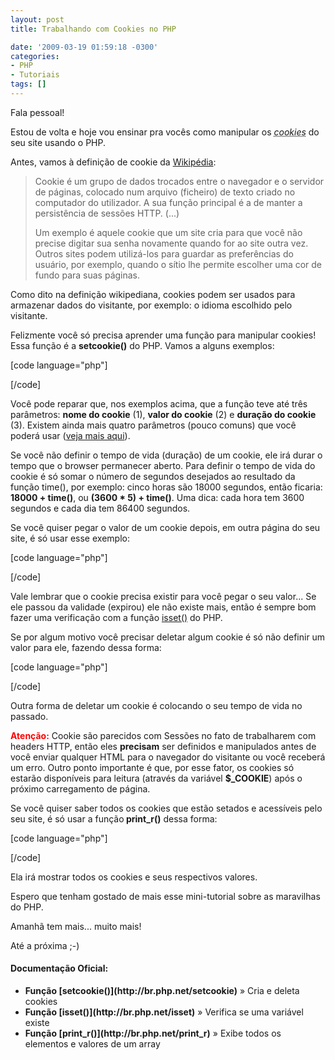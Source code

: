 ```yaml
---
layout: post
title: Trabalhando com Cookies no PHP

date: '2009-03-19 01:59:18 -0300'
categories:
- PHP
- Tutoriais
tags: []
---
```

Fala pessoal!

Estou de volta e hoje vou ensinar pra vocês como manipular os <abbr title="Cookie é um grupo de dados trocados entre o navegador e o servidor de páginas, colocado num arquivo (ficheiro) de texto criado no computador do utilizador."><em>cookies</em></abbr> do seu site usando o PHP.

Antes, vamos à definição de cookie da [Wikipédia](http://pt.wikipedia.org/wiki/Cookies):

<blockquote>Cookie é um grupo de dados trocados entre o navegador e o servidor de páginas, colocado num arquivo (ficheiro) de texto criado no computador do utilizador. A sua função principal é a de manter a persistência de sessões HTTP. (...)

Um exemplo é aquele cookie que um site cria para que você não precise digitar sua senha novamente quando for ao site outra vez. Outros sites podem utilizá-los para guardar as preferências do usuário, por exemplo, quando o sítio lhe permite escolher uma cor de fundo para suas páginas.
</blockquote>
Como dito na definição wikipediana, cookies podem ser usados para armazenar dados do visitante, por exemplo: o idioma escolhido pelo visitante.

Felizmente você só precisa aprender uma função para manipular cookies! Essa função é a <strong>setcookie()</strong> do PHP. Vamos a alguns exemplos:


[code language="php"]
<?php

// Cria um cookie chamado 'usuario' com o valor 'Fulano'
setcookie('usuario', 'Fulano');

// Cria o mesmo cookie acima só que irá durar três dias
setcookie('usuario', 'Fulano', (time() + (3 * 24 * 3600)));

// Cria o novo cookie para durar duas horas
setcookie('nome', 'Ciclano', (time() + (2 * 3600)));

?>
[/code]

Você pode reparar que, nos exemplos acima, que a função teve até três parâmetros: <strong>nome do cookie</strong> (1), <strong>valor do cookie</strong> (2) e <strong>duração do cookie</strong> (3). Existem ainda mais quatro parâmetros (pouco comuns) que você poderá usar ([veja mais aqui](http://us.php.net/setcookie)).

Se você não definir o tempo de vida (duração) de um cookie, ele irá durar o tempo que o browser permanecer aberto. Para definir o tempo de vida do cookie é só somar o número de segundos desejados ao resultado da função time(), por exemplo: cinco horas são 18000 segundos, então ficaria: <strong>18000 + time()</strong>, ou <strong>(3600 * 5) + time()</strong>. Uma dica: cada hora tem 3600 segundos e cada dia tem 86400 segundos.

Se você quiser pegar o valor de um cookie depois, em outra página do seu site, é só usar esse exemplo:


[code language="php"]
<?php

// Pega o valor do Cookie 'usuario' definido anteriormente:
$valor = $_COOKIE['usuario']; // Fulano

// Pega o valor do Cookie 'nome' definido anteriormente:
$valor = $_COOKIE['nome']; // Ciclano

?>
[/code]

Vale lembrar que o cookie precisa existir para você pegar o seu valor... Se ele passou da validade (expirou) ele não existe mais, então é sempre bom fazer uma verificação com a função [isset()](http://br2.php.net/manual/pt_BR/function.isset.php) do PHP.

Se por algum motivo você precisar deletar algum cookie é só não definir um valor para ele, fazendo dessa forma:


[code language="php"]
<?php

// Deleta o cookie definido anteriormente
setcookie('usuario');

?>
[/code]

Outra forma de deletar um cookie é colocando o seu tempo de vida no passado.

<span style="color: #ff0000;"><strong>Atenção:</strong></span> Cookie são parecidos com Sessões no fato de trabalharem com headers HTTP, então eles <strong>precisam</strong> ser definidos e manipulados antes de você enviar qualquer HTML para o navegador do visitante ou você receberá um erro. Outro ponto importante é que, por esse fator, os cookies só estarão disponíveis para leitura (através da variável <strong>$_COOKIE</strong>) após o próximo carregamento de página.

Se você quiser saber todos os cookies que estão setados e acessíveis pelo seu site, é só usar a função<strong> print_r()</strong> dessa forma:


[code language="php"]
<?php
print_r($_COOKIE);
?>
[/code]

Ela irá mostrar todos os cookies e seus respectivos valores.

Espero que tenham gostado de mais esse mini-tutorial sobre as maravilhas do PHP.

Amanhã tem mais... muito mais!

Até a próxima ;-)

<h4>Documentação Oficial:</h4>
<ul>
<li><strong>Função [setcookie()](http://br.php.net/setcookie)</strong> » Cria e deleta cookies</li>
<li><strong>Função [isset()](http://br.php.net/isset)</strong> » Verifica se uma variável existe</li>
<li><strong>Função [print_r()](http://br.php.net/print_r)</strong> » Exibe todos os elementos e valores de um array</li>
</ul>
